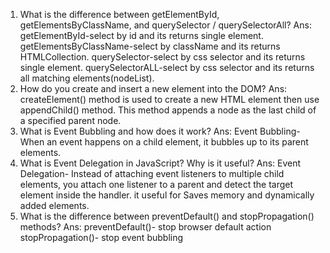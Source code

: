 1. What is the difference between getElementById, getElementsByClassName, and querySelector / querySelectorAll?
Ans: getElementById-select by id and its returns single element.
     getElementsByClassName-select by className and its returns HTMLCollection.
     querySelector-select by css selector and its returns single element.
     querySelectorALL-select by css selector and its returns all matching elements(nodeList).
2. How do you create and insert a new element into the DOM?
Ans: createElement() method is used to create a new HTML element then use appendChild() method. This method appends a node as the last child of a specified parent node.
3. What is Event Bubbling and how does it work?
Ans: Event Bubbling- When an event happens on a child element, it bubbles up to its parent elements.
4. What is Event Delegation in JavaScript? Why is it useful?
Ans: Event Delegation- Instead of attaching event listeners to multiple child elements, you attach one listener to a parent and detect the target element inside the handler. it useful for Saves memory and dynamically added elements.
5. What is the difference between preventDefault() and stopPropagation() methods?
Ans:  preventDefault()- stop browser default action
      stopPropagation()- stop event bubbling